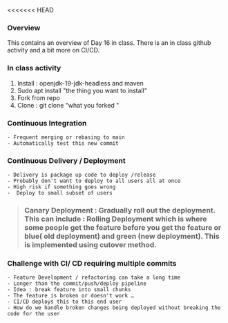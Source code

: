 <<<<<<< HEAD

### Overview 
This contains an  overview of Day 16 in class. There is an in class  github activity and a bit more on CI/CD. 
### In class activity 
1. Install : openjdk-19-jdk-headless and maven 
2. Sudo apt install "the thing you want to install" 
3. Fork from repo 
4. Clone : git clone "what you forked " 

### Continuous Integration 
	- Frequent merging or rebasing to main 
	- Automatically test this new commit 

### Continuous Delivery / Deployment 
	- Delivery is package up code to deploy /release 
	- Probably don't want to deploy to all users all at once 
	- High risk if something goes wrong 
	-  Deploy to small subset of users 
>### Canary Deployment : Gradually roll out the deployment. This can include :  Rolling Deployment which is where some people get the feature before you get the feature or blue( old deployment) and green (new deployment). This is implemented using cutover method. 
### Challenge with  CI/ CD requiring multiple commits
	- Feature Development / refactoring can take a long time 
	- Longer than the commit/push/deploy pipeline 
	- Idea : break feature into small chunks 
	- The feature is broken or doesn't work …
	- CI/CD deploys this to this end user 
	- How do we handle broken changes being deployed without breaking the code for the user 

